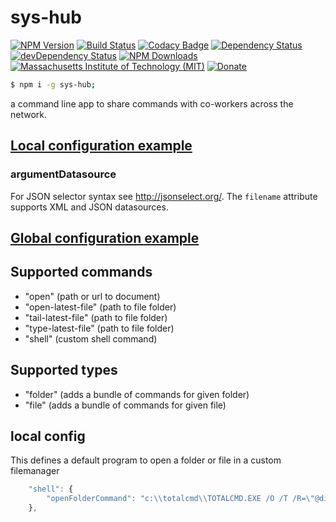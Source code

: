# sys-hub
[![NPM Version](http://img.shields.io/npm/v/sys-hub.svg)](https://www.npmjs.org/package/sys-hub)
[![Build Status](https://travis-ci.org/s-a/sys-hub.svg)](https://travis-ci.org/s-a/sys-hub)
[![Codacy Badge](https://api.codacy.com/project/badge/grade/c49184297eae46b19b401c598e433784)](https://www.codacy.com/app/stephanahlf/sys-hub)
[![Dependency Status](https://david-dm.org/s-a/sys-hub.svg)](https://david-dm.org/s-a/sys-hub)
[![devDependency Status](https://david-dm.org/s-a/sys-hub/dev-status.svg)](https://david-dm.org/s-a/sys-hub#info=devDependencies)
[![NPM Downloads](https://img.shields.io/npm/dm/sys-hub.svg)](https://www.npmjs.org/package/sys-hub)
[![Massachusetts Institute of Technology (MIT)](https://s-a.github.io/license/img/mit.svg)](/LICENSE.md#mit)
[![Donate](http://s-a.github.io/donate/donate.svg)](http://s-a.github.io/donate/)


```bash
$ npm i -g sys-hub;
```

a command line app to share commands with co-workers across the network.



## [Local configuration example](example.config.json)

### argumentDatasource
For JSON selector syntax see http://jsonselect.org/. The ```filename``` attribute supports XML and JSON datasources.

## [Global configuration example](/example.global-config.json)


## Supported commands
 - "open" (path or url to document)
 - "open-latest-file" (path to file folder)
 - "tail-latest-file" (path to file folder)
 - "type-latest-file" (path to file folder)
 - "shell" (custom shell command)

## Supported types
 - "folder" (adds a bundle of commands for given folder)
 - "file" (adds a bundle of commands for given file)


## local config
This defines a default program to open a folder or file in a custom filemanager

```javascript
    "shell": {
        "openFolderCommand": "c:\\totalcmd\\TOTALCMD.EXE /O /T /R=\"@dir@\""
    },
```
 